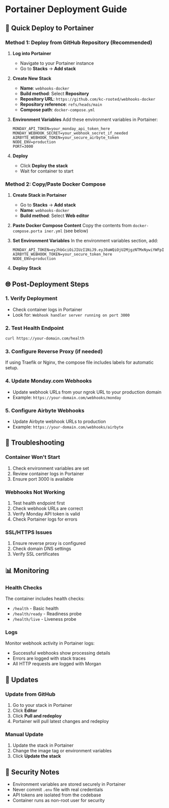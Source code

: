 # Portainer Deployment Guide

## 🚀 Quick Deploy to Portainer

### Method 1: Deploy from GitHub Repository (Recommended)

1. **Log into Portainer**
   - Navigate to your Portainer instance
   - Go to **Stacks** → **Add stack**

2. **Create New Stack**
   - **Name**: `webhooks-docker`
   - **Build method**: Select **Repository**
   - **Repository URL**: `https://github.com/kc-rooted/webhooks-docker`
   - **Repository reference**: `refs/heads/main`
   - **Compose path**: `docker-compose.yml`

3. **Environment Variables**
   Add these environment variables in Portainer:
   ```
   MONDAY_API_TOKEN=your_monday_api_token_here
   MONDAY_WEBHOOK_SECRET=your_webhook_secret_if_needed
   AIRBYTE_WEBHOOK_TOKEN=your_secure_airbyte_token
   NODE_ENV=production
   PORT=3000
   ```

4. **Deploy**
   - Click **Deploy the stack**
   - Wait for container to start

### Method 2: Copy/Paste Docker Compose

1. **Create Stack in Portainer**
   - Go to **Stacks** → **Add stack**
   - **Name**: `webhooks-docker`
   - **Build method**: Select **Web editor**

2. **Paste Docker Compose Content**
   Copy the contents from `docker-compose.porta
iner.yml` (see below)

3. **Set Environment Variables**
   In the environment variables section, add:
   ```
   MONDAY_API_TOKEN=eyJhbGciOiJIUzI1NiJ9.eyJ0aWQiOjU2MjgzNTMxNywiYWFpIjoxMSwidWlkIjo5NDU5NjEwLCJpYWQiOiIyMDI1LTA5LTE2VDE4OjU2OjEwLjU1OVoiLCJwZXIiOiJtZTp3cml0ZSIsImFjdGlkIjo0Mjk5OTkwLCJyZ24iOiJ1c2UxIn0.aSM7tOXmQUN7GLVVn19gRH2SLFSmYDUH5RGxlfmB4s8
   AIRBYTE_WEBHOOK_TOKEN=your_secure_token_here
   NODE_ENV=production
   ```

4. **Deploy Stack**

## 🌐 Post-Deployment Steps

### 1. Verify Deployment
- Check container logs in Portainer
- Look for: `Webhook handler server running on port 3000`

### 2. Test Health Endpoint
```bash
curl https://your-domain.com/health
```

### 3. Configure Reverse Proxy (if needed)
If using Traefik or Nginx, the compose file includes labels for automatic setup.

### 4. Update Monday.com Webhooks
- Update webhook URLs from your ngrok URL to your production domain
- Example: `https://your-domain.com/webhooks/monday`

### 5. Configure Airbyte Webhooks
- Update Airbyte webhook URLs to production
- Example: `https://your-domain.com/webhooks/airbyte`

## 🔧 Troubleshooting

### Container Won't Start
1. Check environment variables are set
2. Review container logs in Portainer
3. Ensure port 3000 is available

### Webhooks Not Working
1. Test health endpoint first
2. Check webhook URLs are correct
3. Verify Monday API token is valid
4. Check Portainer logs for errors

### SSL/HTTPS Issues
1. Ensure reverse proxy is configured
2. Check domain DNS settings
3. Verify SSL certificates

## 📊 Monitoring

### Health Checks
The container includes health checks:
- `/health` - Basic health
- `/health/ready` - Readiness probe
- `/health/live` - Liveness probe

### Logs
Monitor webhook activity in Portainer logs:
- Successful webhooks show processing details
- Errors are logged with stack traces
- All HTTP requests are logged with Morgan

## 🔄 Updates

### Update from GitHub
1. Go to your stack in Portainer
2. Click **Editor**
3. Click **Pull and redeploy**
4. Portainer will pull latest changes and redeploy

### Manual Update
1. Update the stack in Portainer
2. Change the image tag or environment variables
3. Click **Update the stack**

## 🔐 Security Notes

- Environment variables are stored securely in Portainer
- Never commit `.env` file with real credentials
- API tokens are isolated from the codebase
- Container runs as non-root user for security
